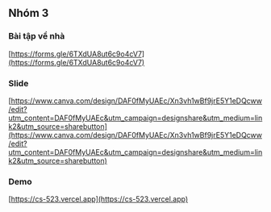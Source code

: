 ## Nhóm 3

### Bài tập về nhà
[https://forms.gle/6TXdUA8ut6c9o4cV7](https://forms.gle/6TXdUA8ut6c9o4cV7)

### Slide
[https://www.canva.com/design/DAF0fMyUAEc/Xn3vh1wBf9jrE5Y1eDQcww/edit?utm_content=DAF0fMyUAEc&utm_campaign=designshare&utm_medium=link2&utm_source=sharebutton](https://www.canva.com/design/DAF0fMyUAEc/Xn3vh1wBf9jrE5Y1eDQcww/edit?utm_content=DAF0fMyUAEc&utm_campaign=designshare&utm_medium=link2&utm_source=sharebutton)

### Demo
[https://cs-523.vercel.app](https://cs-523.vercel.app)